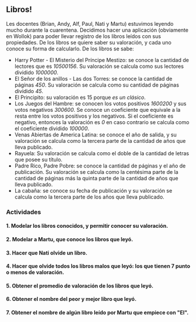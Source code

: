 ## Libros!

Les docentes (Brian, Andy, Alf, Paul, Nati y Martu) estuvimos leyendo mucho durante la cuarentena. Decidimos hacer una aplicación (obviamente en Wollok) para poder llevar registro de los libros leídos con sus propiedades. De los libros se quiere saber su valoración, y cada uno conoce su forma de calcularlo.
De los libros se sabe:
* Harry Potter - El Misterio del Príncipe Mestizo: se conoce la cantidad de lectores que es _10500156_. Su valoración se calcula como sus lectores dividido _1000000_.
* El Señor de los anillos - Las dos Torres: se conoce la cantidad de páginas _450_. Su valoración se calcula como su cantidad de páginas dividido _45_.
* El Principito: su valoración es 15 porque _es un clásico_. 
* Los Juegos del Hambre: se conocen los votos positivos _1600200_ y sus votos negativos _300600_. Se conoce un coeficiente que equivale a la resta entre los votos positivos y los negativos. Si el coeficiente es negativo, entonces la valoración es _0_ en caso contrario se calcula como el coeficiente dividido _100000_.
* Venas Abiertas de America Latina: se conoce el año de salida, y su valoración se calcula como la tercera parte de la cantidad de años que lleva publicado.
* Rayuela: Su valoración se calcula como el doble de la cantidad de letras que posee su título.
* Padre Rico, Padre Pobre: se conoce la cantidad de páginas y el año de publicación. Su valoración se calcula como la centésima parte de la cantidad de páginas más la quinta parte de la cantidad de años que lleva publicado.
* La cabaña: se conoce su fecha de publicación y su valoración se calcula como la tercera parte de los años que lleva publicado.

### Actividades

#### 1. Modelar los libros conocidos, y permitir conocer su valoración.

#### 2. Modelar a Martu, que conoce los libros que leyó.

#### 3. Hacer que Nati olvide un libro.

#### 4. Hacer que olvide todos los libros malos que leyó: los que tienen 7 punto o menos de valoración.

#### 5. Obtener el promedio de valoración de los libros que leyó.

#### 6. Obtener el nombre del peor y mejor libro que leyó.

#### 7. Obtener el nombre de algún libro leído por Martu que empiece con "El".
